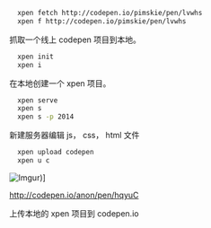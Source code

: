 ```bash
  xpen fetch http://codepen.io/pimskie/pen/lvwhs
  xpen f http://codepen.io/pimskie/pen/lvwhs
```

抓取一个线上 codepen 项目到本地。

```bash
  xpen init
  xpen i
```

在本地创建一个 xpen 项目。

```bash
  xpen serve
  xpen s
  xpen s -p 2014
```

新建服务器编辑 js， css， html 文件

```bash
  xpen upload codepen
  xpen u c
```

![Imgur](http://i.imgur.com/EcRL2Q6.png))]

http://codepen.io/anon/pen/hqyuC

上传本地的 xpen 项目到 codepen.io
